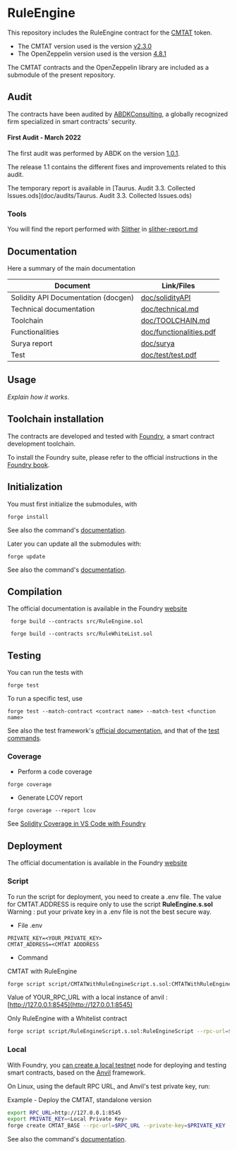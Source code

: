 # RuleEngine

This repository includes the RuleEngine contract for the [CMTAT](https://github.com/CMTA/CMTAT) token. 
- The CMTAT version used is the version [v2.3.0]([https://github.com/CMTA/CMTAT/releases/tag/2.3-Beta](https://github.com/CMTA/CMTAT/releases/tag/v2.3.0))
- The OpenZeppelin version used is the version [4.8.1](https://github.com/OpenZeppelin/openzeppelin-contracts/releases/tag/v4.8.1)

The CMTAT contracts and the OpenZeppelin library are included as a submodule of the present repository.

## Audit

The contracts have been audited by [ABDKConsulting](https://www.abdk.consulting/), a globally recognized firm specialized in smart contracts' security.

#### First Audit - March 2022

The first audit was performed by ABDK on the version [1.0.1](https://github.com/CMTA/RuleEngine/releases/tag/1.0.1).

The release 1.1 contains the different fixes and improvements related to this audit.

The temporary report is available in [Taurus. Audit 3.3. Collected Issues.ods](doc/audits/Taurus. Audit 3.3. Collected Issues.ods) 

### Tools

You will find the report performed with [Slither](https://github.com/crytic/slither) in [slither-report.md](doc/audits/tools/slither-report.md) 

## Documentation

Here a summary of the main documentation

| Document                            | Link/Files                                           |
| ----------------------------------- | ---------------------------------------------------- |
| Solidity API Documentation (docgen) | [doc/solidityAPI](./doc/solidityAPI)                 |
| Technical documentation             | [doc/technical.md](./doc/technical.md)               |
| Toolchain                           | [doc/TOOLCHAIN.md](./doc/TOOLCHAIN.md)               |
| Functionalities                     | [doc/functionalities.pdf](./doc/functionalities.pdf) |
| Surya report                        | [doc/surya](./doc/surya)                             |
| Test                                | [doc/test/test.pdf](./doc/test/test.pdf)             |



## Usage

*Explain how it works.*


## Toolchain installation
The contracts are developed and tested with [Foundry](https://book.getfoundry.sh), a smart contract development toolchain.

To install the Foundry suite, please refer to the official instructions in the [Foundry book](https://book.getfoundry.sh/getting-started/installation).

## Initialization

You must first initialize the submodules, with

```
forge install
```

See also the command's [documentation](https://book.getfoundry.sh/reference/forge/forge-install).

Later you can update all the submodules with:

```
forge update
```

See also the command's [documentation](https://book.getfoundry.sh/reference/forge/forge-update).


## Compilation
The official documentation is available in the Foundry [website](https://book.getfoundry.sh/reference/forge/build-commands) 
```
 forge build --contracts src/RuleEngine.sol
```
```
 forge build --contracts src/RuleWhiteList.sol
```

## Testing
You can run the tests with

```
forge test
```

To run a specific test, use

```
forge test --match-contract <contract name> --match-test <function name>
```

See also the test framework's [official documentation](https://book.getfoundry.sh/forge/tests), and that of the [test commands](https://book.getfoundry.sh/reference/forge/test-commands).

### Coverage
* Perform a code coverage
```
forge coverage
```

* Generate LCOV report
```
forge coverage --report lcov
```

See [Solidity Coverage in VS Code with Foundry](https://mirror.xyz/devanon.eth/RrDvKPnlD-pmpuW7hQeR5wWdVjklrpOgPCOA-PJkWFU)

## Deployment
The official documentation is available in the Foundry [website](https://book.getfoundry.sh/reference/forge/deploy-commands) 
### Script
To run the script for deployment, you need to create a .env file. The value for CMTAT.ADDRESS is require only to use the script **RuleEngine.s.sol**
Warning : put your private key in a .env file is not the best secure way.

* File .env
```
PRIVATE_KEY=<YOUR_PRIVATE_KEY>
CMTAT_ADDRESS=<CMTAT ADDDRESS
```
* Command

CMTAT with RuleEngine

```bash
forge script script/CMTATWithRuleEngineScript.s.sol:CMTATWithRuleEngineScript --rpc-url=$RPC_URL  --broadcast --verify -vvv
```
Value of YOUR_RPC_URL with a local instance of anvil : [http://127.0.0.1:8545](http://127.0.0.1:8545)

Only RuleEngine with a Whitelist contract

```bash
forge script script/RuleEngineScript.s.sol:RuleEngineScript --rpc-url=$RPC_URL  --broadcast --verify -vvv
```

### Local
With Foundry, you [can create a local testnet](https://book.getfoundry.sh/reference/anvil/) node for deploying and testing smart contracts, based on the [Anvil](https://anvil.works/) framework. 

On Linux, using the default RPC URL, and Anvil's test private key, run:  

Example - Deploy the CMTAT, standalone version

```  bash
export RPC_URL=http://127.0.0.1:8545
export PRIVATE_KEY=<Local Private Key>
forge create CMTAT_BASE --rpc-url=$RPC_URL --private-key=$PRIVATE_KEY --constructor-args 0x0000000000000000000000000000000000000000,ADMIN,"CMTA Token","CMTAT","CMTAT_ISIN","https://cmta.ch",0x0000000000000000000000000000000000000000,"CMTAT_info",5
```

See also the command's [documentation](https://book.getfoundry.sh/reference/forge/deploy-command).



